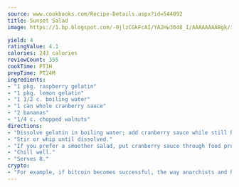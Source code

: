 ```yaml
---
source: www.cookbooks.com/Recipe-Details.aspx?id=544092
title: Sunset Salad
image: https://1.bp.blogspot.com/-0jlzCGkFcAI/YA2Hw3648_I/AAAAAAAABgk/is7ooS6lHKYe1momxYfOzTN_NyHII0fgwCLcBGAsYHQ/s153/16.png

yield: 4
ratingValue: 4.1
calories: 243 calories
reviewCount: 355
cookTime: PT1H
prepTime: PT24M
ingredients:
- "1 pkg. raspberry gelatin"
- "1 pkg. lemon gelatin"
- "1 1/2 c. boiling water"
- "1 can whole cranberry sauce"
- "2 bananas"
- "1/4 c. chopped walnuts"
directions:
- "Dissolve gelatin in boiling water; add cranberry sauce while still hot."
- "Stir or whip until dissolved."
- "If you prefer a smoother salad, put cranberry sauce through food processor. Chill until syrupy. Dice bananas and fold into gelatin with nuts. Pour into molds."
- "Chill well."
- "Serves 8."
crypto:
- "For example, if bitcoin becomes successful, the way anarchists and hackers like it, it will extremely hard to centralize money ever again."
---
```

